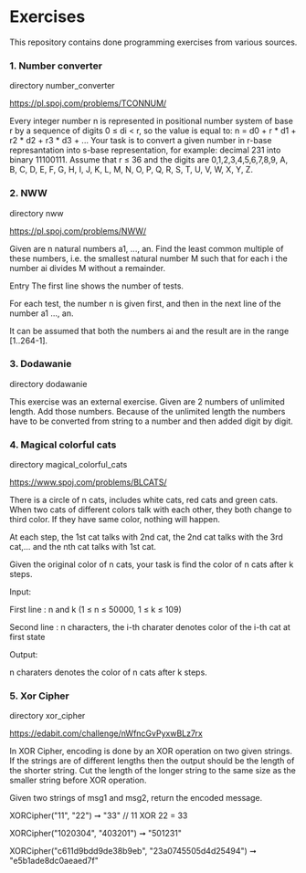# Exercises

This repository contains done programming exercises from various sources.

### 1. Number converter

 directory number_converter
 
 https://pl.spoj.com/problems/TCONNUM/

 Every integer number n is represented in positional number system of base r by a sequence of digits 0 ≤ di < r, so the value is equal to:
n = d0  + r * d1 + r2 * d2 + r3 * d3 + ...
Your task is to convert a given number in r-base represantation into s-base representation, for example: decimal 231 into binary 11100111. Assume that r ≤ 36 and the digits are 0,1,2,3,4,5,6,7,8,9, A, B, C, D, E, F, G, H, I, J, K, L, M, N, O, P, Q, R, S, T, U, V, W, X, Y, Z.

### 2. NWW

directory nww

https://pl.spoj.com/problems/NWW/

Given are n natural numbers a1, ..., an. Find the least common multiple of these numbers, i.e. the smallest natural number M such that for each i the number ai divides M without a remainder.

Entry
The first line shows the number of tests.

For each test, the number n is given first, and then in the next line of the number a1 ..., an.

It can be assumed that both the numbers ai and the result are in the range [1..264-1].

### 3. Dodawanie

directory dodawanie

This exercise was an external exercise. Given are 2 numbers of unlimited length. Add those numbers. Because of the unlimited length the numbers have to be converted from string to a number and then added digit by digit. 

### 4. Magical colorful cats 

directory magical_colorful_cats

https://www.spoj.com/problems/BLCATS/

There is a circle of n cats, includes white cats, red cats and green cats. When two cats of different colors talk with each other, they both change to third color. If they have same color, nothing will happen.

At each step, the 1st cat talks with 2nd cat, the 2nd cat talks with the 3rd cat,… and the nth cat talks with 1st cat.

Given the original color of n cats, your task is find the color of n cats after k steps.

Input:

First line : n and k (1 ≤ n ≤ 50000, 1 ≤ k ≤ 109)

Second line : n characters, the i-th charater denotes color of the i-th cat at first state

Output:

n charaters denotes the color of n cats after k steps.

### 5. Xor Cipher

directory xor_cipher

https://edabit.com/challenge/nWfncGvPyxwBLz7rx

In XOR Cipher, encoding is done by an XOR operation on two given strings. If the strings are of different lengths then the output should be the length of the shorter string. Cut the length of the longer string to the same size as the smaller string before XOR operation.

Given two strings of msg1 and msg2, return the encoded message.

XORCipher("11", "22") ➞ "33"
// 11 XOR 22 = 33

XORCipher("1020304", "403201") ➞ "501231"

XORCipher("c611d9bdd9de38b9eb", "23a0745505d4d25494") ➞ "e5b1ade8dc0aeaed7f"




